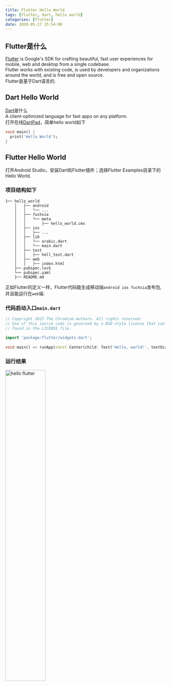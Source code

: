 ```yaml
---
title: Flutter Hello World
tags: [flutter, dart, hello world] 
categories: [flutter]
date: 2020-05-17 15:54:00
---
```

## Flutter是什么
[Flutter](https://github.com/flutter/flutter) is Google's SDK for crafting beautiful, fast user experiences for mobile, web and desktop from a single codebase.  
Flutter works with existing code, is used by developers and organizations around the world, and is free and open source.  
Flutter是基于Dart语言的.<!--more-->
## Dart Hello World
[Dart](https://github.com/dart-lang/sdk)是什么  
A client-optimized language for fast apps on any platform.    
打开在线[DartPad](https://dartpad.dev)，简单hello world如下
``` dart
void main() {
  print('Hello World');
}
```
## Flutter Hello World
打开Android Studio，安装Dart和Flutter插件；选择Flutter Examples目录下的Hello World.  
### 项目结构如下
```
├── hello_world
    │   ├── android
    │   │   └── ...
    │   ├── fuchsia
    │   │   └── meta
    │   │       ├── hello_world.cmx
    │   ├── ios
    │   │   ├── ...
    │   ├── lib
    │   │   └── arabic.dart
    │   │   └── main.dart
    │   ├── test
    │   │   ├── hell_test.dart
    │   ├── web
    │   │   ├── index.html
    ├── pubspec.lock
    └── pubspec.yaml
    ├── README.md
```
正如Flutter的定义一样，Flutter代码能生成移动端```android ios fuchsia```发布包, 并且能运行在```web```端.  
### 代码启动入口```main.dart```
``` dart
// Copyright 2015 The Chromium Authors. All rights reserved.  
// Use of this source code is governed by a BSD-style license that can be  
// found in the LICENSE file.  
  
import 'package:flutter/widgets.dart';  
  
void main() => runApp(const Center(child: Text('Hello, world!', textDirection: TextDirection.ltr)));
```
### 运行结果
<img src="https://drive.google.com/uc?id=1CzwGmYcLi8vJ8wK9NviTyCjqY3RoU4L6" width="50%"  alt="hello flutter" /> 
<!--stackedit_data:
eyJoaXN0b3J5IjpbODYxODMxNzY5LDMyMzg1MTE1Miw4NjE4Mz
E3NjksNjU0ODQxNTE4LC04MDQ4NTE2MzcsMTE3NDgwNzIzMiw3
MTM5MzMyNTQsLTExOTY5OTUxMjcsMTMwNzg4MzIwNyw0NTg2MT
I0NzYsLTEwMDQwNzA4NzcsLTc1MDA1NjczOSwtMTY5OTgwNjcz
NSwtNTIxMjUzNTk0XX0=
-->